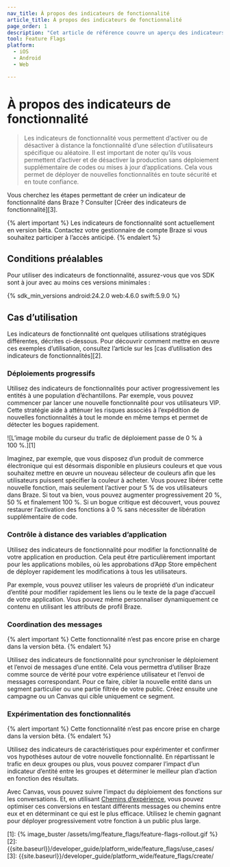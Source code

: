 ```yaml
---
nav_title: À propos des indicateurs de fonctionnalité
article_title: À propos des indicateurs de fonctionnalité
page_order: 1
description: "Cet article de référence couvre un aperçu des indicateurs de fonctionnalité, y compris les prérequis et les cas d’utilisation."
tool: Feature Flags
platform:
  - iOS
  - Android
  - Web

---
```


# À propos des indicateurs de fonctionnalité

> Les indicateurs de fonctionnalité vous permettent d’activer ou de désactiver à distance la fonctionnalité d’une sélection d’utilisateurs spécifique ou aléatoire. Il est important de noter qu’ils vous permettent d’activer et de désactiver la production sans déploiement supplémentaire de codes ou mises à jour d’applications. Cela vous permet de déployer de nouvelles fonctionnalités en toute sécurité et en toute confiance. 

Vous cherchez les étapes permettant de créer un indicateur de fonctionnalité dans Braze ? Consulter [Créer des indicateurs de fonctionnalité][3].

{% alert important %} 
Les indicateurs de fonctionnalité sont actuellement en version bêta. Contactez votre gestionnaire de compte Braze si vous souhaitez participer à l’accès anticipé. 
{% endalert %}

## Conditions préalables

Pour utiliser des indicateurs de fonctionnalité, assurez-vous que vos SDK sont à jour avec au moins ces versions minimales :

{% sdk_min_versions android:24.2.0 web:4.6.0 swift:5.9.0 %}

## Cas d’utilisation
Les indicateurs de fonctionnalité ont quelques utilisations stratégiques différentes, décrites ci-dessous. Pour découvrir comment mettre en œuvre ces exemples d’utilisation, consultez l’article sur les [cas d’utilisation des indicateurs de fonctionnalités][2].

### Déploiements progressifs
Utilisez des indicateurs de fonctionnalités pour activer progressivement les entités à une population d’échantillons. Par exemple, vous pouvez commencer par lancer une nouvelle fonctionnalité pour vos utilisateurs VIP. Cette stratégie aide à atténuer les risques associés à l’expédition de nouvelles fonctionnalités à tout le monde en même temps et permet de détecter les bogues rapidement. 

![L’image mobile du curseur du trafic de déploiement passe de 0 % à 100 %.][1]

Imaginez, par exemple, que vous disposez d’un produit de commerce électronique qui est désormais disponible en plusieurs couleurs et que vous souhaitez mettre en œuvre un nouveau sélecteur de couleurs afin que les utilisateurs puissent spécifier la couleur à acheter. Vous pouvez libérer cette nouvelle fonction, mais seulement l’activer pour 5 % de vos utilisateurs dans Braze. Si tout va bien, vous pouvez augmenter progressivement 20 %, 50 % et finalement 100 %. Si un bogue critique est découvert, vous pouvez restaurer l’activation des fonctions à 0 % sans nécessiter de libération supplémentaire de code. 

### Contrôle à distance des variables d’application 
Utilisez des indicateurs de fonctionnalité pour modifier la fonctionnalité de votre application en production. Cela peut être particulièrement important pour les applications mobiles, où les approbations d’App Store empêchent de déployer rapidement les modifications à tous les utilisateurs.

Par exemple, vous pouvez utiliser les valeurs de propriété d’un indicateur d’entité pour modifier rapidement les liens ou le texte de la page d’accueil de votre application. Vous pouvez même personnaliser dynamiquement ce contenu en utilisant les attributs de profil Braze.

### Coordination des messages
{% alert important %} 
Cette fonctionnalité n’est pas encore prise en charge dans la version bêta.
{% endalert %}

Utilisez des indicateurs de fonctionnalité pour synchroniser le déploiement et l’envoi de messages d’une entité. Cela vous permettra d’utiliser Braze comme source de vérité pour votre expérience utilisateur et l’envoi de messages correspondant. Pour ce faire, cibler la nouvelle entité dans un segment particulier ou une partie filtrée de votre public. Créez ensuite une campagne ou un Canvas qui cible uniquement ce segment. 

### Expérimentation des fonctionnalités
{% alert important %} 
Cette fonctionnalité n’est pas encore prise en charge dans la version bêta.
{% endalert %}

Utilisez des indicateurs de caractéristiques pour expérimenter et confirmer vos hypothèses autour de votre nouvelle fonctionnalité. En répartissant le trafic en deux groupes ou plus, vous pouvez comparer l’impact d’un indicateur d’entité entre les groupes et déterminer le meilleur plan d’action en fonction des résultats.

Avec Canvas, vous pouvez suivre l’impact du déploiement des fonctions sur les conversations. Et, en utilisant [Chemins d’expérience]({{site.baseurl}}/user_guide/engagement_tools/canvas/canvas_components/experiment_step#experiment-paths), vous pouvez optimiser ces conversions en testant différents messages ou chemins entre eux et en déterminant ce qui est le plus efficace. Utilisez le chemin gagnant pour déployer progressivement votre fonction à un public plus large.

<!-- For example, imagine that your ecommerce team has a new checkout page design that they believe will improve purchase conversion rates. When you release this feature, you can display the new page to 50% of your users for one month. If it performs better than the old design, you can increase the rollout traffic to 100%. If it performs poorly, you can turn it off completely and revisit the designs. In either case, you have avoided a poor experience for 50% of your users. -->

[1]: {% image_buster /assets/img/feature_flags/feature-flags-rollout.gif %} 
[2]: {{site.baseurl}}/developer_guide/platform_wide/feature_flags/use_cases/
[3]: {{site.baseurl}}/developer_guide/platform_wide/feature_flags/create/

